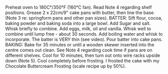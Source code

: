 Preheat oven to 180C°/350°F (160°C fan). Read Note 4 regarding shelf positions.
Grease 2 x 22cm/9" cake pans with butter, then line the base. (Note 3 re: springform pans and other pan sizes).
BATTER:
Sift flour, cocoa, baking powder and baking soda into a large bowl. Add Sugar and salt. Whisk briefly to combine.
Add eggs, milk, oil and vanilla. Whisk well to combine until lump free - about 30 seconds.
Add boiling water and whisk to incorporate. The batter is VERY thin (see video).
Pour batter into cake pans.
BAKING:
Bake for 35 minutes or until a wooden skewer inserted into the centre comes out clean. See Note 4 regarding cook time if pans are on different shelves.
Cool for 10 minutes, then turn out onto wire racks upside down (Note 5).
Cool completely before frosting. I frosted the cake with my Chocolate Buttercream Frosting (scale recipe up by 50%).